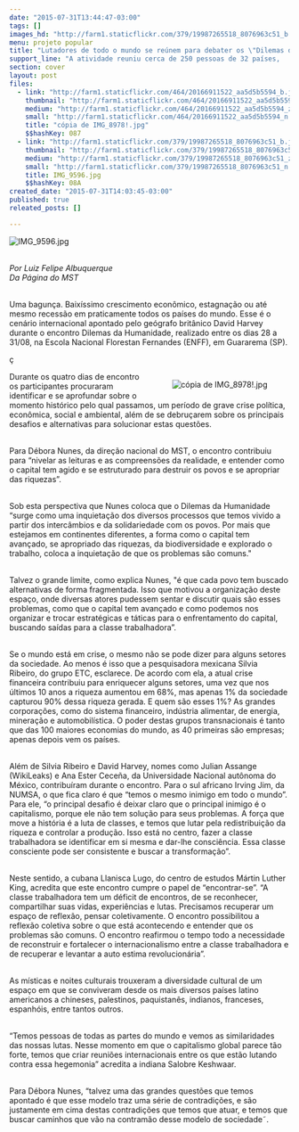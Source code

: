```yaml
---
date: "2015-07-31T13:44:47-03:00"
tags: []
images_hd: "http://farm1.staticflickr.com/379/19987265518_8076963c51_b.jpg"
menu: projeto popular
title: "Lutadores de todo o mundo se reúnem para debater os \"Dilemas da Humanidade\""
support_line: "A atividade reuniu cerca de 250 pessoas de 32 países,   entre organizações sociais e intelectuais, na Escola Nacional Florestan Fernandes."
section: cover
layout: post
files:
  - link: "http://farm1.staticflickr.com/464/20166911522_aa5d5b5594_b.jpg"
    thumbnail: "http://farm1.staticflickr.com/464/20166911522_aa5d5b5594_t.jpg"
    medium: "http://farm1.staticflickr.com/464/20166911522_aa5d5b5594_z.jpg"
    small: "http://farm1.staticflickr.com/464/20166911522_aa5d5b5594_n.jpg"
    title: "cópia de IMG_8978!.jpg"
    $$hashKey: 087
  - link: "http://farm1.staticflickr.com/379/19987265518_8076963c51_b.jpg"
    thumbnail: "http://farm1.staticflickr.com/379/19987265518_8076963c51_t.jpg"
    medium: "http://farm1.staticflickr.com/379/19987265518_8076963c51_z.jpg"
    small: "http://farm1.staticflickr.com/379/19987265518_8076963c51_n.jpg"
    title: IMG_9596.jpg
    $$hashKey: 08A
created_date: "2015-07-31T14:03:45-03:00"
published: true
releated_posts: []

---
```

<p><img alt="IMG_9596.jpg" src="http://farm1.staticflickr.com/379/19987265518_8076963c51_b.jpg" /></p>

<p><br />
<em>Por Luiz Felipe Albuquerque<br />
Da P&aacute;gina do MST</em></p>

<p class="p2"><br />
Uma bagun&ccedil;a. Baix&iacute;ssimo crescimento econ&ocirc;mico, estagna&ccedil;&atilde;o ou at&eacute; mesmo recess&atilde;o em praticamente todos os pa&iacute;ses do mundo. Esse &eacute; o cen&aacute;rio internacional apontado pelo ge&oacute;grafo brit&acirc;nico&nbsp;David Harvey durante o encontro Dilemas da Humanidade, realizado entre os dias 28 a 31/08, na Escola Nacional Florestan Fernandes (ENFF), em Guararema (SP).</p>

<p class="p1">&ccedil;</p>

<figure class="image" style="float:right"><img alt="cópia de IMG_8978!.jpg" src="http://farm1.staticflickr.com/464/20166911522_aa5d5b5594_b.jpg" />
<figcaption></figcaption>
</figure>

<p class="p1">Durante os quatro dias de encontro os participantes procuraram identificar e se aprofundar sobre o momento hist&oacute;rico pelo qual passamos, um per&iacute;odo de grave&nbsp;crise pol&iacute;tica, econ&ocirc;mica, social e ambiental, al&eacute;m de se debru&ccedil;arem sobre os principais desafios e alternativas para solucionar estas quest&otilde;es.</p>

<p class="p1"><br />
Para D&eacute;bora Nunes, da dire&ccedil;&atilde;o nacional do MST, o encontro contribuiu para &ldquo;nivelar as leituras e as compreens&otilde;es da realidade, e entender como o capital tem agido e se estruturado para destruir os povos e se apropriar das riquezas&rdquo;.</p>

<p class="p1"><br />
Sob esta perspectiva que Nunes coloca que o Dilemas da Humanidade &ldquo;surge como uma inquieta&ccedil;&atilde;o dos diversos processos que temos vivido a partir dos interc&acirc;mbios e da solidariedade com os povos. Por mais que estejamos em continentes diferentes, a forma como o capital tem avan&ccedil;ado, se apropriado das riquezas, da biodiversidade e explorado o trabalho, coloca a inquieta&ccedil;&atilde;o de que os problemas s&atilde;o comuns.&quot;</p>

<p class="p1"><br />
Talvez o grande limite, como explica Nunes,&nbsp;&quot;&eacute; que cada povo tem buscado alternativas de forma fragmentada. Isso que motivou a organiza&ccedil;&atilde;o deste espa&ccedil;o, onde diversas atores pudessem sentar e discutir quais s&atilde;o esses problemas, como que o capital tem avan&ccedil;ado e como podemos nos organizar e trocar estrat&eacute;gicas e t&aacute;ticas para o enfrentamento do capital, buscando sa&iacute;das para a classe trabalhadora&rdquo;.</p>

<p class="p1"><br />
Se o mundo est&aacute; em crise, o mesmo n&atilde;o se pode dizer para alguns setores da sociedade. Ao menos &eacute; isso que a pesquisadora&nbsp;mexicana Silvia Ribeiro,&nbsp;do grupo ETC, esclarece. De acordo com ela, a atual crise financeira contribuiu para enriquecer alguns setores, uma vez que nos &uacute;ltimos 10 anos a riqueza aumentou em 68%, mas apenas 1% da sociedade capturou 90% dessa riqueza gerada. E quem s&atilde;o esses 1%? As grandes corpora&ccedil;&otilde;es, como do sistema financeiro, ind&uacute;stria alimentar, de energia, minera&ccedil;&atilde;o e automobil&iacute;stica. O poder destas grupos transnacionais &eacute; tanto que das 100 maiores economias do mundo, as 40 primeiras s&atilde;o empresas; apenas depois vem os pa&iacute;ses.</p>

<p class="p1"><br />
Al&eacute;m de Silvia Ribeiro e David Harvey, nomes como Julian Assange (WikiLeaks) e Ana Ester Cece&ntilde;a, da Universidade Nacional aut&ocirc;noma do M&eacute;xico, contribu&iacute;ram durante o encontro. Para o sul africano Irving Jim, da NUMSA, o que fica claro &eacute; que &ldquo;temos o mesmo inimigo em todo o mundo&rdquo;. Para ele, &ldquo;o principal desafio &eacute; deixar claro que o principal inimigo &eacute; o capitalismo, porque ele n&atilde;o tem solu&ccedil;&atilde;o para seus problemas. A for&ccedil;a que move a hist&oacute;ria &eacute; a luta de classes, e temos que lutar pela redistribui&ccedil;&atilde;o da riqueza e controlar a produ&ccedil;&atilde;o. Isso est&aacute; no centro, fazer a classe trabalhadora se identificar em si mesma e dar-lhe consci&ecirc;ncia. Essa classe consciente pode ser consistente e buscar a transforma&ccedil;&atilde;o&rdquo;.</p>

<p class="p1"><br />
Neste sentido, a cubana Llanisca Lugo, do centro de estudos M&aacute;rtin Luther King, acredita que este encontro cumpre o papel de &ldquo;encontrar-se&rdquo;. &ldquo;A classe trabalhadora tem um d&eacute;ficit de encontros, de se reconhecer, compartilhar suas vidas, experi&ecirc;ncias e lutas. Precisamos recuperar um espa&ccedil;o de reflex&atilde;o, pensar coletivamente. O encontro possibilitou a reflex&atilde;o coletiva sobre o que est&aacute; acontecendo e entender que os problemas s&atilde;o comuns. O encontro reafirmou o tempo todo a necessidade de reconstruir e fortalecer o internacionalismo entre a classe trabalhadora e de recuperar e levantar a auto estima revolucion&aacute;ria&rdquo;.</p>

<p class="p1"><br />
As m&iacute;sticas e noites culturais trouxeram a diversidade cultural de um espa&ccedil;o em que se conviveram desde os mais diversos pa&iacute;ses latino americanos a chineses, palestinos, paquistan&ecirc;s, indianos, franceses, espanh&oacute;is, entre tantos outros.</p>

<p class="p1"><br />
&ldquo;Temos pessoas de todas as partes do mundo e vemos as similaridades das nossas lutas. Nesse momento em que o capitalismo global parece t&atilde;o forte, temos que criar reuni&otilde;es internacionais entre os que est&atilde;o lutando contra essa hegemonia&rdquo; acredita a indiana Salobre Keshwaar.</p>

<p class="p1"><br />
Para D&eacute;bora Nunes, &ldquo;talvez uma das grandes quest&otilde;es que temos apontado &eacute; que esse modelo traz uma s&eacute;rie de contradi&ccedil;&otilde;es, e s&atilde;o justamente em cima destas contradi&ccedil;&otilde;es que temos que atuar, e temos que buscar caminhos que v&atilde;o&nbsp;na contram&atilde;o desse modelo de sociedade&tilde;.</p>
